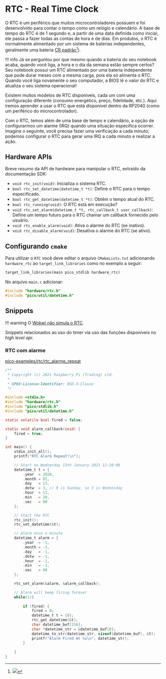 # RTC - Real Time Clock

O RTC é um periférico que muitos microcontroladores possuem e foi desenvolvido para contar o tempo como um relógio e calendário. A base de tempo do RTC é de 1 segundo e, a partir de uma data definida como inicial, ele passa a fazer todas as contas de hora e de dias. Em produtos, o RTC é normalmente alimentado por um sistema de baterias independentes, geralmente uma bateria [CR padrão]()[^1]).

[^1]: ![](https://encrypted-tbn0.gstatic.com/images?q=tbn:ANd9GcQFSarKUSO8fk3HzK7CMIDW8KkChF-hckjqTA&usqp=CAU)

!!! info
    Já se perguntou por que mesmo quando a bateria do seu notebook acaba, quando você liga, a hora e o dia da semana estão sempre certos? Seu notebook possui um RTC alimentado por uma bateria independente que pode durar meses com a mesma carga, pois ela só alimenta o RTC. Quando você liga novamente o seu computador, a BIOS lê o valor do RTC e atualiza o seu sistema operacional!
    
Existem muitos modelos de RTC disponíveis, cada um com uma configuração diferente (consumo energético, preço, fidelidade, etc.). Aqui iremos aprender a usar o RTC que está disponível dentro da RP2040 (como um periférico do microcontrolador).

Com o RTC, temos além de uma base de tempo e calendário, a opção de configurarmos um alarme (IRQ) quando uma situação específica ocorrer. Imagine o seguinte, você precisa fazer uma verificação a cada minuto; podemos configurar o RTC para gerar uma IRQ a cada minuto e realizar a ação.

## Hardware APIs

Breve resumo da API de hardware para manipular o RTC, extraído da documentação SDK:

- `void rtc_init(void)`: Inicializa o sistema RTC.
- `bool rtc_set_datetime(datetime_t *t)`: Define o RTC para o tempo especificado.
- `bool rtc_get_datetime(datetime_t *t)`: Obtém o tempo atual do RTC.
- `bool rtc_running(void)`: O RTC está em execução?
- `void rtc_set_alarm(datetime_t *t, rtc_callback_t user_callback)`: Define um tempo futuro para o RTC chamar um callback fornecido pelo usuário.
- `void rtc_enable_alarm(void)`: Ativa o alarme do RTC (se inativo).
- `void rtc_disable_alarm(void)`: Desativa o alarme do RTC (se ativo).

## Configurando `cmake`

Para utilizar o `RTC` você deve editar o arquivo `CMakeLists.txt` adicionando `hardware_rtc` ao `target_link_libraries` como no exemplo a seguir:

```txt
target_link_libraries(main pico_stdlib hardware_rtc)
```

No arquivo `main.c` adicionar:

```c
#include "hardware/rtc.h"
#include "pico/util/datetime.h"
```

## Snippets

!!! warning
    O [Wokwi não simula o RTC](https://docs.wokwi.com/pt-BR/parts/wokwi-pi-pico).

Snippets relacionados ao uso do timer via uso das funções disponíveis no *high level api*.

### RTC com alarme

[pico-examples/rtc/rtc_alarme_repeat](https://github.com/raspberrypi/pico-examples/blob/master/rtc/rtc_alarm_repeat/rtc_alarm_repeat.c)

```c
/**
 * Copyright (c) 2021 Raspberry Pi (Trading) Ltd.
 *
 * SPDX-License-Identifier: BSD-3-Clause
 */

#include <stdio.h>
#include "hardware/rtc.h"
#include "pico/stdlib.h"
#include "pico/util/datetime.h"

static volatile bool fired = false;

static void alarm_callback(void) {
    fired = true;
}

int main() {
    stdio_init_all();
    printf("RTC Alarm Repeat!\n");

    // Start on Wednesday 13th January 2021 11:20:00
    datetime_t t = {
        .year  = 2020,
        .month = 01,
        .day   = 13,
        .dotw  = 3, // 0 is Sunday, so 3 is Wednesday
        .hour  = 11,
        .min   = 20,
        .sec   = 00
    };

    // Start the RTC
    rtc_init();
    rtc_set_datetime(&t);

    // Alarm once a minute
    datetime_t alarm = {
        .year  = -1,
        .month = -1,
        .day   = -1,
        .dotw  = -1,
        .hour  = -1,
        .min   = -1,
        .sec   = 00
    };

    rtc_set_alarm(&alarm, &alarm_callback);

    // Alarm will keep firing forever
    while(1){
    
        if (fired) {
            fired = 0;
            datetime_t t = {0};
            rtc_get_datetime(&t);
            char datetime_buf[256];
            char *datetime_str = &datetime_buf[0];
            datetime_to_str(datetime_str, sizeof(datetime_buf), &t);
            printf("Alarm Fired At %s\n", datetime_str);
        }
    
    }
}

```

